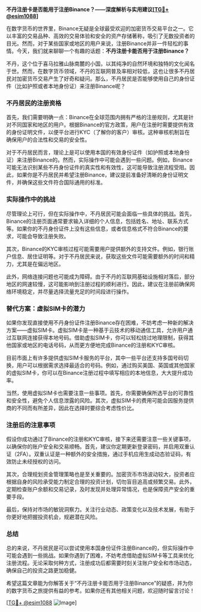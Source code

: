 **不丹注册卡是否能用于注册Binance？——深度解析与实用建议[[TG💪+ @esim1088](https://t.me/s/esim1088)]**

在数字货币的世界里，Binance无疑是全球最受欢迎的加密货币交易平台之一。它以丰富的交易品种、高效的交易体验和安全的资产存储著称，吸引了无数投资者的目光。然而，对于某些国家或地区的用户来说，注册Binance并非一件轻松的事情。今天，我们就来聊聊一个有趣的话题：**不丹注册卡能否用于注册Binance？**

不丹，这个位于喜马拉雅山脉南麓的小国，以其纯净的自然环境和独特的文化闻名于世。然而，在数字货币领域，不丹的互联网普及率相对较低，这也让很多不丹居民对加密货币交易产生了好奇和疑问。那么，不丹居民是否能够使用自己的身份证件（比如护照或者本地身份证）来注册Binance呢？

### 不丹居民的注册资格

首先，我们需要明确一点：Binance在全球范围内拥有严格的注册规则，尤其是针对不同国家和地区的用户。根据Binance的官方政策，用户在注册时需要提供有效的身份证明文件，以便平台进行KYC（了解你的客户）审核。这种审核机制旨在确保用户的合法性和交易的安全性。

对于不丹居民而言，理论上是可以使用本国的有效身份证件（如护照或本地身份证）来注册Binance的。然而，实际操作中可能会遇到一些问题。例如，Binance可能无法识别某些不丹身份证件的真实性和有效性，这可能导致注册流程受阻。因此，如果你是不丹居民并希望注册Binance，建议提前准备好清晰的身份证明文件，并确保这些文件符合国际通用的标准。

### 实际操作中的挑战

尽管理论上可行，但在实际操作中，不丹居民可能会面临一些具体的挑战。首先，Binance的注册页面通常要求输入详细的个人信息，包括姓名、地址、联系方式等。如果你的不丹身份证件上没有这些信息，或者信息格式不符合Binance的要求，可能会导致注册失败。

其次，Binance的KYC审核过程可能需要用户提供额外的支持文件。例如，银行账户信息、居住证明等。对于不丹居民来说，获取这些文件可能需要额外的时间和精力，尤其是在偏远地区。

此外，网络连接问题也可能成为障碍。由于不丹的互联网基础设施相对落后，部分地区的网速较慢，这可能影响到注册过程的顺利进行。因此，建议在注册前确保网络环境稳定，并尽量选择流量充足的时间段进行操作。

### 替代方案：虚拟SIM卡的潜力

如果你发现直接使用不丹身份证件注册Binance存在困难，不妨考虑一种新的解决方案——虚拟SIM卡。虚拟SIM卡是一种基于云技术的移动通信工具，允许用户通过互联网连接获得本地号码。借助虚拟SIM卡，你可以轻松绕过地理限制，获得其他国家或地区的电话号码，从而更方便地完成Binance的注册和KYC审核。

目前市面上有许多提供虚拟SIM卡服务的平台，其中一些平台还支持多国号码切换，用户可以根据需求选择最适合的号码。例如，通过购买美国、英国或其他国家的虚拟SIM卡，你可以在Binance注册过程中填写相应的本地信息，大大提升成功率。

当然，使用虚拟SIM卡也需要注意一些事项。首先，你需要确保所选平台的可靠性和安全性，避免个人信息泄露的风险。其次，虚拟SIM卡的费用可能会因服务提供商的不同而有所差异，因此在选择时要综合考虑性价比。

### 注册后的注意事项

假设你成功通过了Binance的注册和KYC审核，接下来还需要注意一些关键事项，以确保你的账户安全和交易顺畅。首先，建议你定期更新登录密码，并启用双重认证（2FA）。双重认证是一种额外的安全措施，通过手机应用生成动态验证码，有效防止未经授权的访问。

其次，合理规划资金管理策略也是至关重要的。加密货币市场波动较大，投资者应根据自身的风险承受能力制定合理的投资计划，切勿盲目追高或频繁交易。此外，定期检查账户余额和交易记录，及时发现并处理异常情况，也是保障资产安全的重要手段。

最后，保持对市场的敏锐洞察力。关注行业动态、政策变化以及技术发展，有助于你更好地把握投资机会，规避潜在风险。

### 总结

总的来说，不丹居民是可以尝试使用本国身份证件注册Binance的，但实际操作中可能会遇到一些挑战。如果你遇到了困难，不妨考虑借助虚拟SIM卡等工具来优化注册流程。无论采取何种方式，注册成功后都需要时刻关注账户安全和市场动态，确保自己的投资之路更加稳健。

希望这篇文章能为你解答关于“不丹注册卡能否用于注册Binance”的疑惑，并为你的数字货币之旅提供有益的参考。如果你还有其他相关问题，欢迎随时留言讨论！

[[TG💪+ @esim1088](https://t.me/s/esim1088) ![Image](https://i.postimg.cc/4NQfJmqS/Snipaste-2025-05-13-00-14-12.png)]